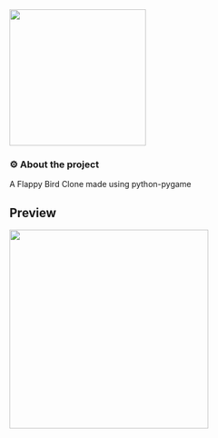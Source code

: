 <img align="center" width="240px" src="https://flappy-bird.co/cache/data/image/options/logo-m200x52.webp">

### ⚙ About the project

A Flappy Bird Clone made using python-pygame

## Preview

<img src="./imgs/Gif.gif" height=350><br>


